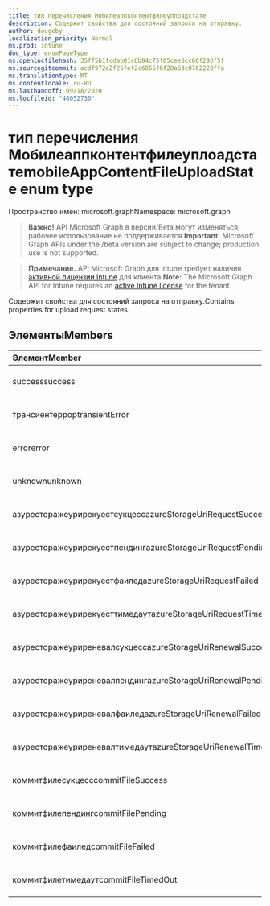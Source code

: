 ```yaml
---
title: тип перечисления Мобилеаппконтентфилеуплоадстате
description: Содержит свойства для состояний запроса на отправку.
author: dougeby
localization_priority: Normal
ms.prod: intune
doc_type: enumPageType
ms.openlocfilehash: 35ff5b1fcdab01c6b84c75f85cee3cc66f293f5f
ms.sourcegitcommit: acdf972e2f25fef2c6855f6f28a63c0762228ffa
ms.translationtype: MT
ms.contentlocale: ru-RU
ms.lasthandoff: 09/18/2020
ms.locfileid: "48052730"
---
```

# <a name="mobileappcontentfileuploadstate-enum-type"></a><span data-ttu-id="306b3-103">тип перечисления Мобилеаппконтентфилеуплоадстате</span><span class="sxs-lookup"><span data-stu-id="306b3-103">mobileAppContentFileUploadState enum type</span></span>

<span data-ttu-id="306b3-104">Пространство имен: microsoft.graph</span><span class="sxs-lookup"><span data-stu-id="306b3-104">Namespace: microsoft.graph</span></span>

> <span data-ttu-id="306b3-105">**Важно!** API Microsoft Graph в версии/Beta могут изменяться; рабочее использование не поддерживается.</span><span class="sxs-lookup"><span data-stu-id="306b3-105">**Important:** Microsoft Graph APIs under the /beta version are subject to change; production use is not supported.</span></span>

> <span data-ttu-id="306b3-106">**Примечание.** API Microsoft Graph для Intune требует наличия [активной лицензии Intune](https://go.microsoft.com/fwlink/?linkid=839381) для клиента.</span><span class="sxs-lookup"><span data-stu-id="306b3-106">**Note:** The Microsoft Graph API for Intune requires an [active Intune license](https://go.microsoft.com/fwlink/?linkid=839381) for the tenant.</span></span>

<span data-ttu-id="306b3-107">Содержит свойства для состояний запроса на отправку.</span><span class="sxs-lookup"><span data-stu-id="306b3-107">Contains properties for upload request states.</span></span>

## <a name="members"></a><span data-ttu-id="306b3-108">Элементы</span><span class="sxs-lookup"><span data-stu-id="306b3-108">Members</span></span>
|<span data-ttu-id="306b3-109">Элемент</span><span class="sxs-lookup"><span data-stu-id="306b3-109">Member</span></span>|<span data-ttu-id="306b3-110">Значение</span><span class="sxs-lookup"><span data-stu-id="306b3-110">Value</span></span>|<span data-ttu-id="306b3-111">Описание</span><span class="sxs-lookup"><span data-stu-id="306b3-111">Description</span></span>|
|:---|:---|:---|
|<span data-ttu-id="306b3-112">success</span><span class="sxs-lookup"><span data-stu-id="306b3-112">success</span></span>|<span data-ttu-id="306b3-113">нуль</span><span class="sxs-lookup"><span data-stu-id="306b3-113">0</span></span>|<span data-ttu-id="306b3-114">Пока не задокументировано.</span><span class="sxs-lookup"><span data-stu-id="306b3-114">Not yet documented</span></span>|
|<span data-ttu-id="306b3-115">трансиентеррор</span><span class="sxs-lookup"><span data-stu-id="306b3-115">transientError</span></span>|<span data-ttu-id="306b3-116">1 </span><span class="sxs-lookup"><span data-stu-id="306b3-116">1</span></span>|<span data-ttu-id="306b3-117">Пока не задокументировано.</span><span class="sxs-lookup"><span data-stu-id="306b3-117">Not yet documented</span></span>|
|<span data-ttu-id="306b3-118">error</span><span class="sxs-lookup"><span data-stu-id="306b3-118">error</span></span>|<span data-ttu-id="306b3-119">2 </span><span class="sxs-lookup"><span data-stu-id="306b3-119">2</span></span>|<span data-ttu-id="306b3-120">Пока не задокументировано.</span><span class="sxs-lookup"><span data-stu-id="306b3-120">Not yet documented</span></span>|
|<span data-ttu-id="306b3-121">unknown</span><span class="sxs-lookup"><span data-stu-id="306b3-121">unknown</span></span>|<span data-ttu-id="306b3-122">4</span><span class="sxs-lookup"><span data-stu-id="306b3-122">3</span></span>|<span data-ttu-id="306b3-123">Пока не задокументировано.</span><span class="sxs-lookup"><span data-stu-id="306b3-123">Not yet documented</span></span>|
|<span data-ttu-id="306b3-124">азуресторажеурирекуестсукцесс</span><span class="sxs-lookup"><span data-stu-id="306b3-124">azureStorageUriRequestSuccess</span></span>|<span data-ttu-id="306b3-125">100</span><span class="sxs-lookup"><span data-stu-id="306b3-125">100</span></span>|<span data-ttu-id="306b3-126">Пока не задокументировано.</span><span class="sxs-lookup"><span data-stu-id="306b3-126">Not yet documented</span></span>|
|<span data-ttu-id="306b3-127">азуресторажеурирекуестпендинг</span><span class="sxs-lookup"><span data-stu-id="306b3-127">azureStorageUriRequestPending</span></span>|<span data-ttu-id="306b3-128">101</span><span class="sxs-lookup"><span data-stu-id="306b3-128">101</span></span>|<span data-ttu-id="306b3-129">Пока не задокументировано.</span><span class="sxs-lookup"><span data-stu-id="306b3-129">Not yet documented</span></span>|
|<span data-ttu-id="306b3-130">азуресторажеурирекуестфаилед</span><span class="sxs-lookup"><span data-stu-id="306b3-130">azureStorageUriRequestFailed</span></span>|<span data-ttu-id="306b3-131">102</span><span class="sxs-lookup"><span data-stu-id="306b3-131">102</span></span>|<span data-ttu-id="306b3-132">Пока не задокументировано.</span><span class="sxs-lookup"><span data-stu-id="306b3-132">Not yet documented</span></span>|
|<span data-ttu-id="306b3-133">азуресторажеурирекуесттимедаут</span><span class="sxs-lookup"><span data-stu-id="306b3-133">azureStorageUriRequestTimedOut</span></span>|<span data-ttu-id="306b3-134">103</span><span class="sxs-lookup"><span data-stu-id="306b3-134">103</span></span>|<span data-ttu-id="306b3-135">Пока не задокументировано.</span><span class="sxs-lookup"><span data-stu-id="306b3-135">Not yet documented</span></span>|
|<span data-ttu-id="306b3-136">азуресторажеуриреневалсукцесс</span><span class="sxs-lookup"><span data-stu-id="306b3-136">azureStorageUriRenewalSuccess</span></span>|<span data-ttu-id="306b3-137">200</span><span class="sxs-lookup"><span data-stu-id="306b3-137">200</span></span>|<span data-ttu-id="306b3-138">Пока не задокументировано.</span><span class="sxs-lookup"><span data-stu-id="306b3-138">Not yet documented</span></span>|
|<span data-ttu-id="306b3-139">азуресторажеуриреневалпендинг</span><span class="sxs-lookup"><span data-stu-id="306b3-139">azureStorageUriRenewalPending</span></span>|<span data-ttu-id="306b3-140">201</span><span class="sxs-lookup"><span data-stu-id="306b3-140">201</span></span>|<span data-ttu-id="306b3-141">Пока не задокументировано.</span><span class="sxs-lookup"><span data-stu-id="306b3-141">Not yet documented</span></span>|
|<span data-ttu-id="306b3-142">азуресторажеуриреневалфаилед</span><span class="sxs-lookup"><span data-stu-id="306b3-142">azureStorageUriRenewalFailed</span></span>|<span data-ttu-id="306b3-143">202</span><span class="sxs-lookup"><span data-stu-id="306b3-143">202</span></span>|<span data-ttu-id="306b3-144">Пока не задокументировано.</span><span class="sxs-lookup"><span data-stu-id="306b3-144">Not yet documented</span></span>|
|<span data-ttu-id="306b3-145">азуресторажеуриреневалтимедаут</span><span class="sxs-lookup"><span data-stu-id="306b3-145">azureStorageUriRenewalTimedOut</span></span>|<span data-ttu-id="306b3-146">203</span><span class="sxs-lookup"><span data-stu-id="306b3-146">203</span></span>|<span data-ttu-id="306b3-147">Пока не задокументировано.</span><span class="sxs-lookup"><span data-stu-id="306b3-147">Not yet documented</span></span>|
|<span data-ttu-id="306b3-148">коммитфилесукцесс</span><span class="sxs-lookup"><span data-stu-id="306b3-148">commitFileSuccess</span></span>|<span data-ttu-id="306b3-149">300</span><span class="sxs-lookup"><span data-stu-id="306b3-149">300</span></span>|<span data-ttu-id="306b3-150">Пока не задокументировано.</span><span class="sxs-lookup"><span data-stu-id="306b3-150">Not yet documented</span></span>|
|<span data-ttu-id="306b3-151">коммитфилепендинг</span><span class="sxs-lookup"><span data-stu-id="306b3-151">commitFilePending</span></span>|<span data-ttu-id="306b3-152">301</span><span class="sxs-lookup"><span data-stu-id="306b3-152">301</span></span>|<span data-ttu-id="306b3-153">Пока не задокументировано.</span><span class="sxs-lookup"><span data-stu-id="306b3-153">Not yet documented</span></span>|
|<span data-ttu-id="306b3-154">коммитфилефаилед</span><span class="sxs-lookup"><span data-stu-id="306b3-154">commitFileFailed</span></span>|<span data-ttu-id="306b3-155">302</span><span class="sxs-lookup"><span data-stu-id="306b3-155">302</span></span>|<span data-ttu-id="306b3-156">Пока не задокументировано.</span><span class="sxs-lookup"><span data-stu-id="306b3-156">Not yet documented</span></span>|
|<span data-ttu-id="306b3-157">коммитфилетимедаут</span><span class="sxs-lookup"><span data-stu-id="306b3-157">commitFileTimedOut</span></span>|<span data-ttu-id="306b3-158">303</span><span class="sxs-lookup"><span data-stu-id="306b3-158">303</span></span>|<span data-ttu-id="306b3-159">Пока не задокументировано.</span><span class="sxs-lookup"><span data-stu-id="306b3-159">Not yet documented</span></span>|






